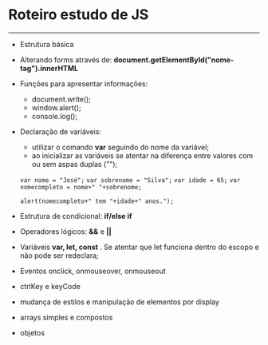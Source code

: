 # Roteiro estudo de JS
---

- Estrutura básica
- Alterando forms através de: **document.getElementById("nome-tag").innerHTML**
- Funções para apresentar informações:
   - document.write();
   - window.alert();
   - console.log();
 - Declaração de variáveis:
   - utilizar o comando **var** seguindo do nome da variável;
   - ao inicializar as variáveis se atentar na diferença entre valores com ou sem aspas duplas ("");

   `var nome = "José";`
`var sobrenome = "Silva";`
`var idade = 65;`
`var nomecompleto = nome+" "+sobrenome;`

   `alert(nomecompleto+" tem "+idade+" anos.");`

- Estrutura de condicional: **if/else if**
- Operadores lógicos: **&&** e **||**
- Variáveis **var, let, const** . Se atentar que let funciona dentro do escopo e não pode ser redeclara;
- Eventos onclick, onmouseover, onmouseout
- ctrlKey e keyCode
- mudança de estilos e manipulação de elementos por display
- arrays simples e compostos
- objetos